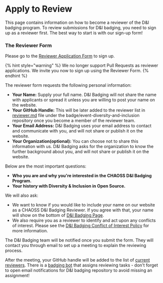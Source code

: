 # Apply to Review

This page contains information on how to become a reviewer of the D&I badging program. To review submissions for D&I badging, you need to sign up as a reviewer first. The best way to start is with our sign-up form!

### The Reviewer Form

Please go to the [Reviewer Application Form](https://docs.google.com/forms/d/e/1FAIpQLSd26I8Z5FbcaVMzwaoc2cYEglJakV0kD2q2xMjllIuACh1aGw/viewform) to sign up.

{% hint style="warning" %}
We no longer support Pull Requests as reviewer applications. We invite you now to sign up using the Reviewer Form.
{% endhint %}

The reviewer form requests the following personal information:

* **Your Name:** Supply your full name. D&I Badging will not share the name with applicants or spread it unless you are willing to post your name on the website.
* **Your GitHub Handle:** This will be later added to the reviewer list in [reviewer.md](https://github.com/badging/event-diversity-and-inclusion/blob/master/.github/reviewers.md) file under the badge/event-diversity-and-inclusion repository once you become a member of the reviewer team.
* **Your Email Address:** D&I Badging uses your email address to contact and communicate with you, and will not share or publish it on the website.
* **Your Organization\(optional\):** You can choose not to share this information with us. D&I Badging asks for the organization to know the further background about you, and will not share or publish it on the website.

Below are the most important questions:

* **Who you are and why you're interested in the CHAOSS D&I Badging Program.** 
* **Your history with Diversity & Inclusion in Open Source.**

We will also ask:

* We want to know if you would like to include your name on our website as a CHAOSS D&I Badging Reviewer. If you agree with that, your name will show on the bottom of [D&I Badging Page](https://chaoss.community/diversity-and-inclusion-badging/).
* We also require you as a reviewer to identify and act upon any conflicts of interest. Please see the [D&I Badging Conflict of Interest Policy](https://handbook.chaoss.community/community-handbook/badging/reviewing/conflict-of-interest-policy) for more information.

The D&I Badging team will be notified once you submit the form. They will contact you through email to set up a meeting to explain the reviewing process.

After the meeting, your GitHub handle will be added to the list of [current reviewers](https://github.com/badging/event-diversity-and-inclusion/blob/master/.github/reviewers.md). There is a [badging bot](https://handbook.chaoss.community/badging/the-badging-bot) that assigns reviewing tasks - don't forget to open email notifications for D&I badging repository to avoid missing an assignment! 



